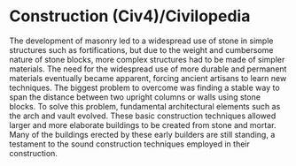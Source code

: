 # Construction (Civ4)/Civilopedia

The development of masonry led to a widespread use of stone in simple structures such as fortifications, but due to the weight and cumbersome nature of stone blocks, more complex structures had to be made of simpler materials. The need for the widespread use of more durable and permanent materials eventually became apparent, forcing ancient artisans to learn new techniques. The biggest problem to overcome was finding a stable way to span the distance between two upright columns or walls using stone blocks. To solve this problem, fundamental architectural elements such as the arch and vault evolved. These basic construction techniques allowed larger and more elaborate buildings to be created from stone and mortar. Many of the buildings erected by these early builders are still standing, a testament to the sound construction techniques employed in their construction.
